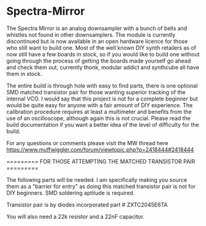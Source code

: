 # Spectra-Mirror

The Spectra Mirror is an analog downsampler with a bunch of bells and whistles not found in other downsamplers.
The module is currently discontinued but is now available in an open hardware licence for those who still want
to build one.  Most of the well known DIY synth retailers as of now still have a few boards in stock, so if you
would like to build one without going through the process of getting the boards made yourself go ahead and
check them out, currently thonk, modular addict and synthcube all have them in stock.

The entire build is through hole with easy to find parts, there is one optional SMD matched transistor pair for 
those wanting superior tracking of the internal VCO.  I would say that this project is not for a complete beginner 
but would be quite easy for anyone with a fair amount of DIY experience.  The calibration procedure requires at 
least a multimeter and benefits from the use of an oscilloscope, although again this is not crucial.  Please read 
the build documentation if you want a better idea of the level of difficulty for the build.

For any questions or comments please visit the MW thread here 
https://www.muffwiggler.com/forum/viewtopic.php?p=2418444#2418444

========= FOR THOSE ATTEMPTING THE MATCHED TRANSISTOR PAIR =========

The following parts will be needed.  I am specifically making you source them as a "barrier for entry" as doing 
this matched transistor pair is not for DIY beginners.  SMD soldering aptitude is required.

Transistor pair is by diodes incorporated part # ZXTC2045E6TA

You will also need a 22k resistor and a 22nF capacitor.
